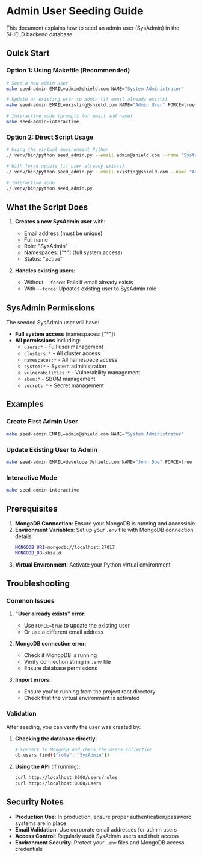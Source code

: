 # Admin User Seeding Guide

This document explains how to seed an admin user (SysAdmin) in the SHIELD backend database.

## Quick Start

### Option 1: Using Makefile (Recommended)

```bash
# Seed a new admin user
make seed-admin EMAIL=admin@shield.com NAME="System Administrator"

# Update an existing user to admin (if email already exists)
make seed-admin EMAIL=existing@shield.com NAME="Admin User" FORCE=true

# Interactive mode (prompts for email and name)
make seed-admin-interactive
```

### Option 2: Direct Script Usage

```bash
# Using the virtual environment Python
./.venv/bin/python seed_admin.py --email admin@shield.com --name "System Administrator"

# With force update (if user already exists)
./.venv/bin/python seed_admin.py --email existing@shield.com --name "Admin User" --force

# Interactive mode
./.venv/bin/python seed_admin.py
```

## What the Script Does

1. **Creates a new SysAdmin user** with:
   - Email address (must be unique)
   - Full name
   - Role: "SysAdmin"
   - Namespaces: ["*"] (full system access)
   - Status: "active"

2. **Handles existing users**:
   - Without `--force`: Fails if email already exists
   - With `--force`: Updates existing user to SysAdmin role

## SysAdmin Permissions

The seeded SysAdmin user will have:
- **Full system access** (namespaces: ["*"])
- **All permissions** including:
  - `users:*` - Full user management
  - `clusters:*` - All cluster access
  - `namespaces:*` - All namespace access
  - `system:*` - System administration
  - `vulnerabilities:*` - Vulnerability management
  - `sbom:*` - SBOM management
  - `secrets:*` - Secret management

## Examples

### Create First Admin User
```bash
make seed-admin EMAIL=admin@shield.com NAME="System Administrator"
```

### Update Existing User to Admin
```bash
make seed-admin EMAIL=developer@shield.com NAME="John Doe" FORCE=true
```

### Interactive Mode
```bash
make seed-admin-interactive
```

## Prerequisites

1. **MongoDB Connection**: Ensure your MongoDB is running and accessible
2. **Environment Variables**: Set up your `.env` file with MongoDB connection details:
   ```bash
   MONGODB_URI=mongodb://localhost:27017
   MONGODB_DB=shield
   ```
3. **Virtual Environment**: Activate your Python virtual environment

## Troubleshooting

### Common Issues

1. **"User already exists" error**:
   - Use `FORCE=true` to update the existing user
   - Or use a different email address

2. **MongoDB connection error**:
   - Check if MongoDB is running
   - Verify connection string in `.env` file
   - Ensure database permissions

3. **Import errors**:
   - Ensure you're running from the project root directory
   - Check that the virtual environment is activated

### Validation

After seeding, you can verify the user was created by:

1. **Checking the database directly**:
   ```bash
   # Connect to MongoDB and check the users collection
   db.users.find({"role": "SysAdmin"})
   ```

2. **Using the API** (if running):
   ```bash
   curl http://localhost:8000/users/roles
   curl http://localhost:8000/users
   ```

## Security Notes

- **Production Use**: In production, ensure proper authentication/password systems are in place
- **Email Validation**: Use corporate email addresses for admin users
- **Access Control**: Regularly audit SysAdmin users and their access
- **Environment Security**: Protect your `.env` files and MongoDB access credentials
